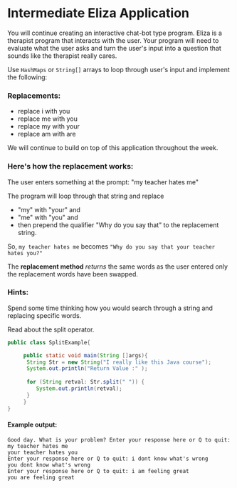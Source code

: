 # Intermediate Eliza Application

You will continue creating an interactive chat-bot type program. 
Eliza is a therapist program that interacts with the user. 
Your program will need to evaluate what the user asks 
and turn the user's input into a question that sounds like the therapist really cares.

Use `HashMaps` or `String[]` arrays to loop through user's input and implement the following:

### Replacements:
- replace i with you
- replace me with you
- replace my with your
- replace am with are

We will continue to build on top of this application throughout the week. 

### Here's how the replacement works:
The user enters something at the prompt: "my teacher hates me"

The program will loop through that string and replace 
- "my" with "your" and 
- "me" with "you" and 
- then prepend the qualifier "Why do you say that" to the replacement string. 

So, `my teacher hates me` becomes `"Why do you say that your teacher hates you?"` 

The **replacement method** _returns_ the same words as the user entered only the replacement words have been swapped.

### Hints:
Spend some time thinking how you would search through a string and replacing specific words. 

Read about the split operator.

```java
public class SplitExample{

     public static void main(String []args){
      String Str = new String("I really like this Java course");
      System.out.println("Return Value :" );      
      
      for (String retval: Str.split(" ")) {
         System.out.println(retval);
      }
     }
}
```

#### Example output:
```
Good day. What is your problem? Enter your response here or Q to quit: my teacher hates me
your teacher hates you
Enter your response here or Q to quit: i dont know what's wrong
you dont know what's wrong
Enter your response here or Q to quit: i am feeling great
you are feeling great
```
